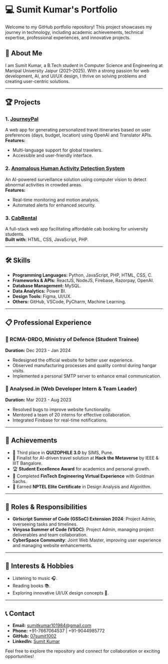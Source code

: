 # 💻 Sumit Kumar's Portfolio  

Welcome to my GitHub portfolio repository! This project showcases my journey in technology, including academic achievements, technical expertise, professional experiences, and innovative projects.  

## 🚀 About Me  
I am Sumit Kumar, a B.Tech student in Computer Science and Engineering at Manipal University Jaipur (2021–2025). With a strong passion for web development, AI, and UI/UX design, I thrive on solving problems and creating user-centric solutions.  

---

## 🏆 Projects  
### 1. [JourneyPal](https://github.com/07sumit1002/journey-pal)  
A web app for generating personalized travel itineraries based on user preferences (days, budget, location) using OpenAI and Translator APIs.  
**Features:**  
- Multi-language support for global travelers.  
- Accessible and user-friendly interface.  

### 2. [Anomalous Human Activity Detection System](https://github.com/07sumit1002/anomalous-activity-detection)  
An AI-powered surveillance solution using computer vision to detect abnormal activities in crowded areas.  
**Features:**  
- Real-time monitoring and motion analysis.  
- Automated alerts for enhanced security.  

### 3. [CabRental](https://github.com/07sumit1002/cab-rental)  
A full-stack web app facilitating affordable cab booking for university students.  
**Built with:** HTML, CSS, JavaScript, PHP.  

---

## 🛠 Skills  
- **Programming Languages:** Python, JavaScript, PHP, HTML, CSS, C.  
- **Frameworks & APIs:** ReactJS, NodeJS, Firebase, Razorpay, OpenAI.  
- **Database Management:** MySQL.  
- **Data Analytics:** Power BI.  
- **Design Tools:** Figma, UI/UX.  
- **Others:** GitHub, VSCode, PyCharm, Machine Learning.  

---

## 📋 Professional Experience  
### 🔹 RCMA-DRDO, Ministry of Defence (Student Trainee)  
**Duration:** Dec 2023 - Jan 2024  
- Redesigned the official website for better user experience.  
- Observed manufacturing processes and quality control during hangar visits.  
- Implemented a personal SMTP server to enhance email communication.  

### 🔹 Analysed.in (Web Developer Intern & Team Leader)  
**Duration:** Mar 2023 - Aug 2023  
- Resolved bugs to improve website functionality.  
- Mentored a team of 20 interns for effective collaboration.  
- Integrated Firebase for real-time notifications.  

---

## 🏅 Achievements  
- 🥉 Third place in **QUIZOPHILE 3.0** by SIMS, Pune.  
- 🌟 Finalist for AI-driven travel solution at **Hack the Metaverse** by IEEE & IIIT Bangalore.  
- 🏆 **Student Excellence Award** for academics and personal growth.  
- 📜 Completed **FinTech Engineering Virtual Experience** with Goldman Sachs.  
- 🏅 Earned **NPTEL Elite Certificate** in Design Analysis and Algorithm.  

---

## 💼 Roles & Responsibilities  
- **Girlscript Summer of Code (GSSoC) Extension 2024**: Project Admin, overseeing tasks and timelines.  
- **Vinyasa Summer of Code (VSOC)**: Project Admin, managing project deliverables and team collaboration.  
- **CyberSpace Community**: Joint Web Master, improving user experience and managing website enhancements.  

---

## 🎵 Interests & Hobbies  
- Listening to music 🎧.  
- Reading books 📚.  
- Exploring innovative UI/UX design concepts 🎨.  

---

## 📞 Contact  
- **Email:** [sumitkumar101984@gmail.com](mailto:sumitkumar101984@gmail.com)  
- **Phone:** +91-7667064537 | +91-9044985772  
- **GitHub:** [07sumit1002](https://github.com/07sumit1002)  
- **LinkedIn:** [Sumit Kumar](https://linkedin.com/in/er-sumit-kr)  

Feel free to explore the repository and connect for collaboration or exciting opportunities!  
